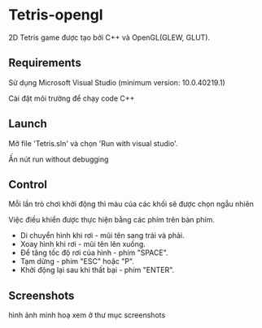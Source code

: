 # Tetris-opengl

2D Tetris game được tạo bởi C++ và OpenGL(GLEW, GLUT).

## Requirements

Sử dụng Microsoft Visual Studio (minimum version: 10.0.40219.1)

Cài đặt môi trường để chạy code C++

## Launch

Mở file 'Tetris.sln' và chọn 'Run with visual studio'.

Ấn nút run without debugging

## Control

Mỗi lần trò chơi khởi động thì màu của các khối sẽ được chọn ngẫu nhiên

Việc điều khiển được thực hiện bằng các phím trên bàn phím.

- Di chuyển hình khi rơi - mũi tên sang trái và phải.
- Xoay hình khi rơi - mũi tên lên xuống.
- Để tăng tốc độ rơi của hình - phím "SPACE".
- Tạm dừng - phím "ESC" hoặc "P".
- Khởi động lại sau khi thất bại - phím "ENTER".

## Screenshots

hình ảnh minh hoạ xem ở thư mục screenshots